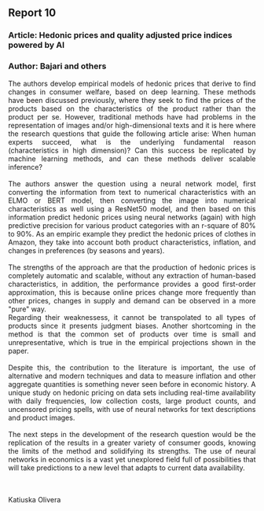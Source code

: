 ﻿


## Report 10 
### Article: Hedonic prices and quality adjusted price indices powered by AI
### Author: Bajari and others 

<p align="justify">The authors develop empirical models of hedonic prices that derive to find changes in consumer welfare, based on deep learning. These methods have been discussed previously, where they seek to find the prices of the products based on the characteristics of the product rather than the product per se. However, traditional methods have had problems in the representation of images and/or high-dimensional texts and it is here where the research questions that guide the following article arise: When human experts succeed, what is the underlying fundamental reason (characteristics in high dimension)? Can this success be replicated by machine learning methods, and can these methods deliver scalable inference?<br>
<br>
The authors answer the question using a neural network model, first converting the information from text to numerical characteristics with an ELMO or BERT model, then converting the image into numerical characteristics as well using a ResNet50 model, and then based on this information predict hedonic prices using neural networks (again) with high predictive precision for various product categories with an r-square of 80% to 90%. As an empiric example they predict the hedonic prices of clothes in Amazon, they take into account both product characteristics, inflation, and changes in preferences (by seasons and years).<br>
<br>
The strengths of the approach are that the production of hedonic prices is completely automatic and scalable, without any extraction of human-based characteristics, in addition, the performance provides a good first-order approximation, this is because online prices change more frequently than other prices, changes in supply and demand can be observed in a more "pure" way. <br>
Regarding their weaknessess, it cannot be transpolated to all types of products since it presents judgment biases. Another shortcoming in the method is that the common set of products over time is small and unrepresentative, which is true in the empirical projections shown in the paper.<br>
<br>
Despite this, the contribution to the literature is important, the use of alternative and modern techniques and data to measure inflation and other aggregate quantities is something never seen before in economic history. A unique study on hedonic pricing on data sets including real-time availability with daily frequencies, low collection costs, large product counts, and uncensored pricing spells, with use of neural networks for text descriptions and product images.<br>
<br>
The next steps in the development of the research question would be the replication of the results in a greater variety of consumer goods, knowing the limits of the method and solidifying its strengths. The use of neural networks in economics is a vast yet unexplored field full of possibilities that will take predictions to a new level that adapts to current data availability.</p><br>
<br>
Katiuska Olivera
